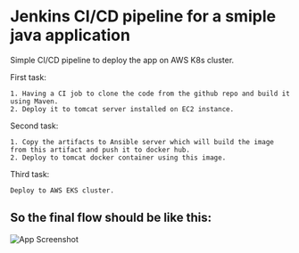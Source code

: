 
# Jenkins CI/CD pipeline for a smiple java application

Simple CI/CD pipeline to deploy the app on AWS K8s cluster.

First task:

    1. Having a CI job to clone the code from the github repo and build it using Maven.
    2. Deploy it to tomcat server installed on EC2 instance.

Second task:

    1. Copy the artifacts to Ansible server which will build the image from this artifact and push it to docker hub.
    2. Deploy to tomcat docker container using this image.

Third task:

    Deploy to AWS EKS cluster.


## So the final flow should be like this:

![App Screenshot](simple_CI_CD)

